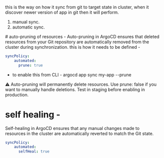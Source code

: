 this is the way on how it sync from git to target state in cluster, when it discover newer version of app in git then it will perform.
1. manual sync.
2. automatic sync.

# auto-pruning of resources - 
Auto-pruning in ArgoCD ensures that deleted resources from your Git repository are automatically removed from the cluster during synchronization.
this is how it needs to be defined - 
```yaml
syncPolicy:
    automated:
      prune: true  
```
- to enable this from CLI - 
  argocd app sync my-app --prune

⚠ Auto-pruning will permanently delete resources.
    Use prune: false if you want to manually handle deletions.
    Test in staging before enabling in production.

# self healing - 
Self-healing in ArgoCD ensures that any manual changes made to resources in the cluster are automatically reverted to match the Git state.
```yaml
syncPolicy:
    automated:
      selfHeal: true 
```

